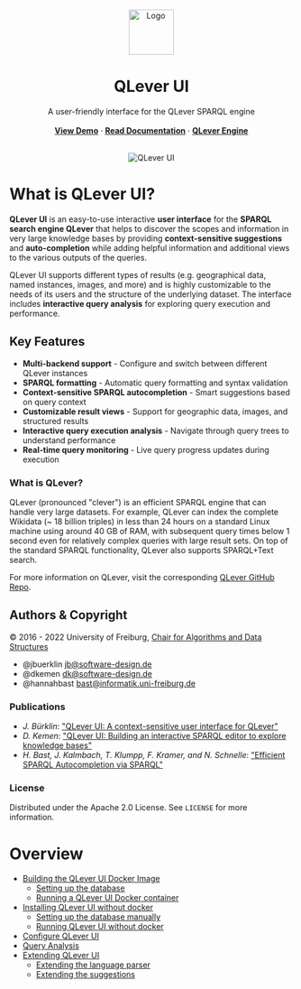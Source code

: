 <p align="center">
  <br>
  <img src="backend/static/favicon.ico" alt="Logo" width="80" height="80">
</p>
<h1 align="center">QLever UI</h1>
<p align="center">
  A user-friendly interface for the QLever SPARQL engine<br><br />
    <strong><a href="https://qlever.cs.uni-freiburg.de/wikidata">View Demo</a></strong>
    ·
    <strong><a href="#overview">Read Documentation</a></strong>
    ·
    <strong><a href="https://github.com/ad-freiburg/QLever">QLever Engine</a></strong>
</p>
<br>
<div style="text-align: center;">
    <img src="docs/screenshot.png" alt="QLever UI">
</div>

# What is QLever UI?
**QLever UI** is an easy-to-use interactive **user interface** for the **SPARQL search engine QLever** that helps to discover the scopes and information in very large knowledge bases by providing **context-sensitive suggestions** and **auto-completion** while adding helpful information and additional views to the various outputs of the queries.

QLever UI supports different types of results (e.g. geographical data, named instances, images, and more) and is highly customizable to the needs of its users and the structure of the underlying dataset. The interface includes **interactive query analysis** for exploring query execution and performance.

## Key Features
- **Multi-backend support** - Configure and switch between different QLever instances
- **SPARQL formatting** - Automatic query formatting and syntax validation
- **Context-sensitive SPARQL autocompletion** - Smart suggestions based on query context
- **Customizable result views** - Support for geographic data, images, and structured results
- **Interactive query execution analysis** - Navigate through query trees to understand performance
- **Real-time query monitoring** - Live query progress updates during execution

### What is QLever?
QLever (pronounced "clever") is an efficient SPARQL engine that can handle very large datasets. For example, QLever can index the complete Wikidata (~ 18 billion triples) in less than 24 hours on a standard Linux machine using around 40 GB of RAM, with subsequent query times below 1 second even for relatively complex queries with large result sets. On top of the standard SPARQL functionality, QLever also supports SPARQL+Text search.

For more information on QLever, visit the corresponding [QLever GitHub Repo](https://github.com/ad-freiburg/QLever).
## Authors & Copyright
© 2016 - 2022 University of Freiburg, [Chair for Algorithms and Data Structures](https://ad.cs.uni-freiburg.de/)

- @jbuerklin <jb@software-design.de>   
- @dkemen <dk@software-design.de>
- @hannahbast <bast@informatik.uni-freiburg.de>

### Publications
* *J. Bürklin*: ["QLever UI: A context-sensitive user interface for QLever"](https://ad-publications.cs.uni-freiburg.de/)
* *D. Kemen*: ["QLever UI: Building an interactive SPARQL editor to explore knowledge bases"](https://ad-publications.cs.uni-freiburg.de/)
* *H. Bast, J. Kalmbach, T. Klumpp, F. Kramer, and N. Schnelle*: ["Efficient SPARQL Autocompletion via SPARQL"](https://ad-publications.cs.uni-freiburg.de/ARXIV_sparql_autocompletion_BKKKS_2021.pdf)
### License
Distributed under the Apache 2.0 License. See `LICENSE` for more information.
# Overview
* [Building the QLever UI Docker Image](docs/install_qleverui.md#building-the-qlever-ui-docker-container)
    * [Setting up the database](docs/install_qleverui.md#setting-up-the-database)
    * [Running a QLever UI Docker container](docs/install_qleverui.md#running-a-qlever-ui-docker-container)
* [Installing QLever UI without docker](docs/install_qleverui.md#installing-qlever-ui-without-docker)
    * [Setting up the database manually](docs/install_qleverui.md#setting-up-the-database-manually)
    * [Running QLever UI without docker](docs/install_qleverui.md#running-qlever-ui-without-docker)
* [Configure QLever UI](docs/configure_qleverui.md)
* [Query Analysis](docs/query-analysis.md)
* [Extending QLever UI](#construct-and-theoretical-approach)
    * [Extending the language parser](docs/extending_parser.md)
    * [Extending the suggestions](docs/extending_suggestions.md)

